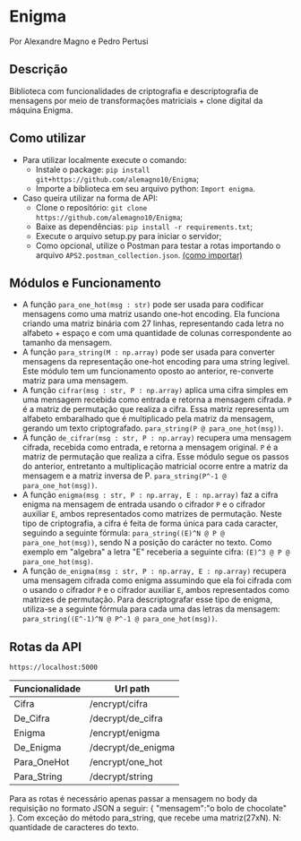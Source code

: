 # Enigma
Por Alexandre Magno e Pedro Pertusi
## Descrição
Biblioteca com funcionalidades de criptografia e descriptografia de mensagens por meio de transformações matriciais + clone digital da máquina Enigma.
## Como utilizar
* Para utilizar localmente execute o comando: 
  - Instale o package: `pip install git+https://github.com/alemagno10/Enigma`;
  - Importe a biblioteca em seu arquivo python: `Import enigma`. 
* Caso queira utilizar na forma de API: 
  - Clone o repositório: `git clone https://github.com/alemagno10/Enigma`;
  - Baixe as dependências: `pip install -r requirements.txt`;
  - Execute o arquivo setup.py para iniciar o servidor;
  - Como opcional, utilize o Postman para testar a rotas importando o arquivo `APS2.postman_collection.json`. [(como importar)](https://testfully.io/blog/import-from-postman/#import-postman-collections)

## Módulos e Funcionamento

* A função `para_one_hot(msg : str)` pode ser usada para codificar mensagens como uma matriz usando one-hot encoding. Ela funciona criando uma matriz binária com 27 linhas, representando cada letra no alfabeto + espaço e com uma quantidade de colunas correspondente ao tamanho da mensagem.
* A função `para_string(M : np.array)` pode ser usada para converter mensagens da representação one-hot encoding para uma string legível. Este módulo tem um funcionamento oposto ao anterior, re-converte matriz para uma mensagem. 
* A função `cifrar(msg : str, P : np.array)` aplica uma cifra simples em uma mensagem recebida como entrada e retorna a mensagem cifrada. `P` é a matriz de permutação que realiza a cifra. Essa matriz representa um alfabeto embaralhado que é multiplicado pela matriz da mensagem, gerando um texto criptografado. `para_string(P @ para_one_hot(msg))`.
* A função `de_cifrar(msg : str, P : np.array)` recupera uma mensagem cifrada, recebida como entrada, e retorna a mensagem original. `P` é a matriz de permutação que realiza a cifra. Esse módulo segue os passos do anterior, entretanto a multiplicação matricial ocorre entre a matriz da mensagem e a matriz inversa de P. `para_string(P^-1 @ para_one_hot(msg))`.
* A função `enigma(msg : str, P : np.array, E : np.array)` faz a cifra enigma na mensagem de entrada usando o cifrador `P` e o cifrador auxiliar `E`, ambos representados como matrizes de permutação. Neste tipo de criptografia, a cifra é feita de forma única para cada caracter, seguindo a seguinte fórmula: `para_string((E)^N @ P @ para_one_hot(msg))`, sendo N a posição do carácter no texto. Como exemplo em "algebra" a letra "E" receberia a seguinte cifra: `(E)^3 @ P @ para_one_hot(msg)`.
* A função `de_enigma(msg : str, P : np.array, E : np.array)` recupera uma mensagem cifrada como enigma assumindo que ela foi cifrada com o usando o cifrador `P` e o cifrador auxiliar `E`, ambos representados como matrizes de permutação. Para descriptografar esse tipo de enigma, utiliza-se a seguinte fórmula para cada uma das letras da mensagem: `para_string((E^-1)^N @ P^-1 @ para_one_hot(msg))`.

## Rotas da API 

`https://localhost:5000`

| Funcionalidade | Url path |
| --- | --- |
| Cifra| /encrypt/cifra |
| De_Cifra | /decrypt/de_cifra |
| Enigma | /encrypt/enigma |
| De_Enigma | /decrypt/de_enigma |
| Para_OneHot | /encrypt/one_hot | 
| Para_String | /decrypt/string |

Para as rotas é necessário apenas passar a mensagem no body da requisição no formato JSON a seguir: {
    "mensagem":"o bolo de chocolate"
}. Com exceção do método para_string, que recebe uma matriz(27xN). N: quantidade de caracteres do texto.
